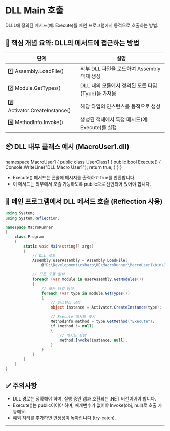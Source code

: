 # DLL Main 호출

DLLL에 정의된 메서드(예: Execute)를 메인 프로그램에서 동적으로 호출하는 방법.

## 🧠 핵심 개념 요약: DLL의 메서드에 접근하는 방법
| 단계 | 설명 |
|------|------|
| 1️⃣ Assembly.LoadFile() | 외부 DLL 파일을 로드하여 Assembly 객체 생성 |
| 2️⃣ Module.GetTypes() | DLL 내의 모듈에서 정의된 모든 타입(Type)을 가져옴 |
| 3️⃣ Activator.CreateInstance() | 해당 타입의 인스턴스를 동적으로 생성 |
| 4️⃣ MethodInfo.Invoke() | 생성된 객체에서 특정 메서드(예: Execute)를 실행 |


## 📦 DLL 내부 클래스 예시 (MacroUser1.dll)
namespace MacroUser1
{
    public class UserClass1
    {
        public bool Execute()
        {
            Console.WriteLine("DLL Macro User1");
            return true;
        }
    }
}


- Execute() 메서드는 콘솔에 메시지를 출력하고 true를 반환합니다.
- 이 메서드는 외부에서 호출 가능하도록 public으로 선언되어 있어야 합니다.

## 🚀 메인 프로그램에서 DLL 메서드 호출 (Reflection 사용)
```csharp
using System;
using System.Reflection;

namespace MacroRunner
{
    class Program
    {
        static void Main(string[] args)
        {
            // DLL 로드
            Assembly userAssembly = Assembly.LoadFile(
                @"D:\Development\csharp\UE\MacroRunner\MacroUser1\bin\Debug\net5.0\MacroUser1.dll");

            // 모든 모듈 탐색
            foreach (var module in userAssembly.GetModules())
            {
                // 모든 타입 탐색
                foreach (var type in module.GetTypes())
                {
                    // 인스턴스 생성
                    object instance = Activator.CreateInstance(type);

                    // Execute 메서드 찾기
                    MethodInfo method = type.GetMethod("Execute");
                    if (method != null)
                    {
                        // 메서드 실행
                        method.Invoke(instance, null);
                    }
                }
            }
        }
    }
}

```

## ✅ 주의사항
- DLL 경로는 정확해야 하며, 실행 중인 앱과 호환되는 .NET 버전이어야 합니다.
- Execute()는 public이어야 하며, 매개변수가 없어야 Invoke(obj, null)로 호출 가능해요.
- 예외 처리를 추가하면 안정성이 높아집니다 (try-catch).

---

